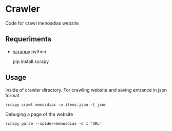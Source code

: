 # Crawler

Code for crawl menosdias website

## Requeriments

* [scrappy](http://scrapy.org/) python
 
    pip install scrapy

## Usage

Inside of crawler directory. For crawling website and saving entrance in json 
format

    scrapy crawl menosdias -o items.json -t json

Debuging a page of the website

    scrapy parse --spider=menosdias -d 1 'URL'


